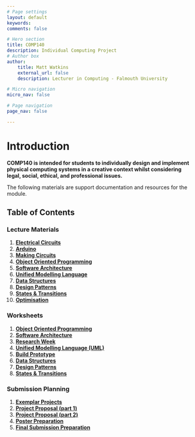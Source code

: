 ```yaml
---
# Page settings
layout: default
keywords:
comments: false

# Hero section
title: COMP140
description: Individual Computing Project
# Author box
author:
    title: Matt Watkins
    external_url: false
    description: Lecturer in Computing - Falmouth University

# Micro navigation
micro_nav: false

# Page navigation
page_nav: false

---
```

# Introduction

**COMP140 is intended for students to individually design and implement physical computing systems in a creative context whilst considering legal, social, ethical, and professional issues.**

The following materials are support documentation and resources for the module.

## Table of Contents

### Lecture Materials
 1. **[Electrical Circuits](../electrical-circuits-lm "Electrical Circuits Lecture Materials")**
 2. **[Arduino](../arduino-lm "Arduino Lecture Materials")**
 3. **[Making Circuits](../making-circuits-lm "Making Circuits Lecture Materials")**
 4. **[Object Oriented Programming](../oop-lm "OOP Lecture Materials")**
 5. **[Software Architecture](../software-architecture-lm "Software Architecture Lecture Materials")**
 6. **[Unified Modelling Language](../uml-lm "UML Lecture Materials")**
 7. **[Data Structures](../data-structures-lm "Data Structures Lecture Materials")**
 8. **[Design Patterns](../design-patterns-lm "Design Patterns Lecture Materials")**
 9. **[States & Transitions](../cybernetics-lm "Cybernetics Lecture Materials")**
 10. **[Optimisation](../optimisation-lm "Optimisation Lecture Materials")**

### Worksheets
 1. **[Object Oriented Programming](../oop-ws "OOP")**
 2. **[Software Architecture](../software-architecture-ws "Software Architecture")**
 3. **[Research Week](../research-week-ws "Research Week")**
 4. **[Unified Modelling Language (UML)](../uml-ws "UML")**
 5. **[Build Prototype](../prototype-ws "Build Prototype")**
 6. **[Data Structures](../data-structures-ws "Data Structures")**
 7. **[Design Patterns](../design-patterns-ws "Design Patterns")**
 8. **[States & Transitions](../cybernetics-ws "States & Transitions")** 
<!---#### 9 - [Optimisation](../optimisation-ws "Optimisation")-->


### Submission Planning
 1. **[Exemplar Projects](../exemplar-research "Exemplar Projects")**
 2. **[Project Proposal (part 1)](../project-proposal-part-1 "Project Proposal Part 1")**
 3. **[Project Proposal (part 2)](../project-proposal-part-2 "Project Proposal Part 2")**
 4. **[Poster Preparation](../poster-preparation "Poster Preparation")**
 5. **[Final Submission Preparation](../final-submission-preparation "Final Submission Preparation")**


    
<!--stackedit_data:
eyJoaXN0b3J5IjpbLTEwNjExMzM0MzgsODkwOTExMzEsLTE1OT
gyNjI5MTgsLTc1MDI5MDA4NiwtODkxMzYxMDg0LDI3ODIzOTU1
OCwtMTE4OTI1ODk0NSwtMTEzMjA3Mjc1OSwxOTg4MjIwMzQ5LC
0zMzczNzE5MjcsMTc3OTQ2NDk4MCwtNTQ1MjQ5ODMyLC0xODY4
NDQ1NywtMjk1MDQ0NTk4LC0yMTQxMTAzNTM3LC0yOTg2NTg2MT
EsLTYwNDU4MDE1MSw5MDc3OTc3MjgsMTI2NjQ1NDU3MywtMTk5
ODU2NzMxOV19
-->